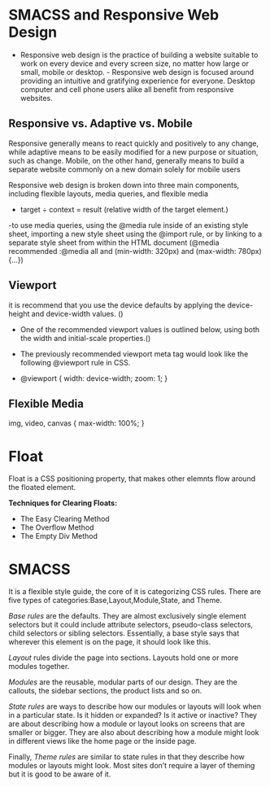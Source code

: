 # SMACSS and Responsive Web Design

- Responsive web design is the practice of building a website suitable to work on every device and every screen size, no matter how large or small, mobile or desktop. - Responsive web design is focused around providing an intuitive and gratifying experience for everyone. Desktop computer and cell phone users alike all benefit from   responsive websites.

## Responsive vs. Adaptive vs. Mobile
Responsive generally means to react quickly and positively to any change, while adaptive means to be easily modified for a new purpose or situation, such as change.
Mobile, on the other hand, generally means to build a separate website commonly on a new domain solely for mobile users

Responsive web design is broken down into three main components, including flexible layouts, media queries, and flexible media

- target ÷ context = result (relative width of the target element.)

-to use media queries, using the @media rule inside of an existing style sheet, importing a new style sheet using the @import rule, or by linking to a separate style sheet from within the HTML document (@media recommended :@media all and (min-width: 320px) and (max-width: 780px) {...})



## Viewport
 it is recommend that you use the device defaults by applying the device-height and device-width values. (<meta name="viewport" content="width=device-width">)

- One of the recommended viewport values is outlined below, using both the width and initial-scale properties.(<meta name="viewport" content="width=device-width, initial-scale=1">)

- The previously recommended viewport meta tag would look like the following @viewport rule in CSS.
- @viewport {
  width: device-width;
  zoom: 1;
}


## Flexible Media

img, video, canvas {
  max-width: 100%;
}


# Float

Float is a CSS positioning property, that makes other elemnts flow around the floated element.

 **Techniques for Clearing Floats:**
- The Easy Clearing Method
- The Overflow Method 
- The Empty Div Method



# SMACSS

It is a flexible style guide, the core of it is categorizing CSS rules.
There are five types of categories:Base,Layout,Module,State, and Theme.

*Base rules* are the defaults. They are almost exclusively single element selectors but it could include attribute selectors, pseudo-class selectors, child selectors or sibling selectors. Essentially, a base style says that wherever this element is on the page, it should look like this.

*Layout* rules divide the page into sections. Layouts hold one or more modules together.

*Modules* are the reusable, modular parts of our design. They are the callouts, the sidebar sections, the product lists and so on.

*State rules* are ways to describe how our modules or layouts will look when in a particular state. Is it hidden or expanded? Is it active or inactive? They are about describing how a module or layout looks on screens that are smaller or bigger. They are also about describing how a module might look in different views like the home page or the inside page.

Finally, *Theme rules* are similar to state rules in that they describe how modules or layouts might look. Most sites don’t require a layer of theming but it is good to be aware of it.